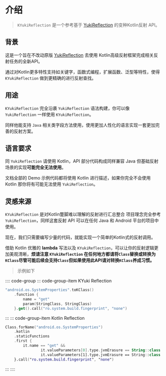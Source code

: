 # 介绍

> `KYukiReflection` 是一个参考基于 [YukiReflection](https://github.com/HighCapable/YukiReflection) 的变种Kotlin反射 API。

## 背景

这是一个旨在不改动原版 [YukiReflection](https://github.com/HighCapable/YukiReflection) 去使用 Kotlin高级反射框架完成相关反射任务的全新API。

通过对Kotlin更多特性支持如关键字，函数式编程，扩展函数、泛型等特性，使得 `KYukiReflection` 做到更精确的进行反射查找。

## 用途

`KYukiReflection` 完全沿袭 `YukiReflection` 语法构建，你可以像 `YukiReflection` 一样使用 `KYukiReflection`。

同样他能支持 `Java` 相关类字段方法使用，使用更加人性化的语言实现一套更加完善的反射方案。

## 语言要求

同 `YukiReflection` 请使用 Kotlin，API 部分代码构成同样兼容 Java 但基础反射场景的实现**可能完全无法使用**。

文档全部的 Demo 示例代码都将使用 Kotlin 进行描述，如果你完全不会使用 Kotlin 那你将有可能无法使用 `YukiReflection`。

## 灵感来源

`KYukiReflection` 是对Kotlin蹩脚难以理解的反射进行汇总整合 项目理念完全参考 `YukiReflection`，同样这套反射 API 可以在任何 Java 和 Android 平台的项目中使用。

现在，我们只需要编写少量的代码，就能实现一个简单的Kotlin式的反射调用。

借助 Kotlin 优雅的 **lambda** 写法以及 `KYukiReflection`，可以让你的反射逻辑更加美观清晰，**烦请注意 `KYukiReflection` 在任何地方都请将`Class`替换或转换为`KClass`尽管可能后续会支持`Class`但如果使用此API请对转换`KClass`养成习惯。**

> 示例如下

:::: code-group
::: code-group-item KYuki Reflection

```kotlin
"android.os.SystemProperties".toKClass()
    .function {
        name = "get"
        param(StringClass, StringClass)
    }.get().call("ro.system.build.fingerprint", "none")
```

:::
::: code-group-item Kotlin Reflection

```kotlin
Class.forName("android.os.SystemProperties")
    .kotlin
    .staticFunctions
    .first {
        it.name == "get" &&
                it.valueParameters[0].type.jvmErasure == String::class &&
                it.valueParameters[1].type.jvmErasure == String::class
    }.call("ro.system.build.fingerprint", "none")
```

:::
::::